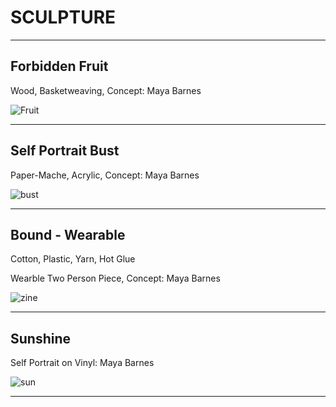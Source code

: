 # SCULPTURE

---

## Forbidden Fruit

Wood, Basketweaving, Concept: Maya Barnes

![Fruit](https://mayacbarnes.github.io/assets/images/ForbiddenFruit.jpg)

---

## Self Portrait Bust

Paper-Mache, Acrylic, Concept: Maya Barnes

![bust](https://mayacbarnes.github.io/assets/images/bust.jpg)

---
## Bound - Wearable

Cotton, Plastic, Yarn, Hot Glue

Wearble Two Person Piece, Concept: Maya Barnes

![zine](https://mayacbarnes.github.io/assets/images/bound.jpg)

---
## Sunshine

Self Portrait on Vinyl: Maya Barnes

![sun](https://mayacbarnes.github.io/assets/images/DrawingFinalproj.jpg)

---
